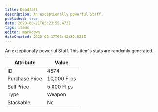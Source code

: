 ```yaml
---
title: Deadfall
description: An exceptionally powerful Staff.
published: true
date: 2023-08-21T05:23:55.473Z
tags: items
editor: markdown
dateCreated: 2023-02-17T06:42:39.523Z
---
```


An exceptionally powerful Staff. This item's stats are randomly generated.

|Attribute|Value|
|-|-|
|ID|4574|
|Purchase Price|10,000 Flips|
|Sell Price|5,000 Flips|
|Type|Weapon|
|Stackable|No|

